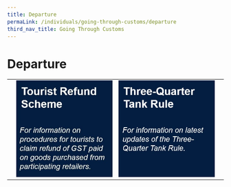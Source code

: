 ```yaml
---
title: Departure
permaLink: /individuals/going-through-customs/departure
third_nav_title: Going Through Customs
---
```


# Departure

|  |  |  |  |
|---|---|---|---|
|  |[![](/images/Departure(1).jpg)](https://singapore-customs-staging.netlify.com/individuals/0b1-tourist-refund-scheme)  | [![](/images/Departure(2).jpg)](https://singapore-customs-staging.netlify.com/individuals/0b2-three-quarter-tank-rule)|  |

